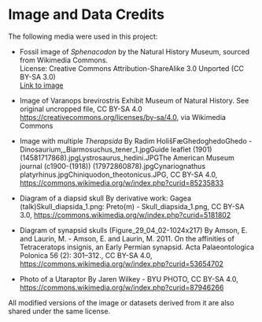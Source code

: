 # Image and Data Credits

The following media were used in this project:

- Fossil image of *Sphenacodon* by the Natural History Museum, sourced from Wikimedia Commons.  
  License: Creative Commons Attribution-ShareAlike 3.0 Unported (CC BY-SA 3.0)  
  [Link to image](https://en.wikipedia.org/wiki/Sphenacodontoidea#/media/File:NHM_Sammlung_-_4.jpg)


- Image of Varanops brevirostris Exhibit Museum of Natural History.
  See original uncropped file, CC BY-SA 4.0 <https://creativecommons.org/licenses/by-sa/4.0>, via Wikimedia Commons
  

- Image with multiple *Therapsida* By Radim HolišFæGhedoghedoGhedo - Dinosaurium,_Biarmosuchus_tener_1.jpgGuide leaflet (1901) (14581717868).jpgLystrosaurus_hedini.JPGThe American Museum journal (c1900-(1918)) (17972860878).jpgCynariognathus platyrhinus.jpgChiniquodon_theotonicus.JPG, CC BY-SA 4.0, https://commons.wikimedia.org/w/index.php?curid=85235833


- Diagram of a diapsid skull By derivative work: Gagea (talk)Skull_diapsida_1.png: Preto(m) - Skull_diapsida_1.png, CC BY-SA 3.0, https://commons.wikimedia.org/w/index.php?curid=5181802


- Diagram of synapsid skulls (Figure_29_04_02-1024x217) By Amson, E. and Laurin, M. - Amson, E. and Laurin, M. 2011. On the affinities of Tetraceratops insignis, an Early Permian synapsid. Acta Palaeontologica Polonica 56 (2): 301–312., CC BY-SA 4.0, https://commons.wikimedia.org/w/index.php?curid=53654702


- Photo of a Utaraptor By Jaren Wilkey - BYU PHOTO, CC BY-SA 4.0, https://commons.wikimedia.org/w/index.php?curid=87946266

All modified versions of the image or datasets derived from it are also shared under the same license.
